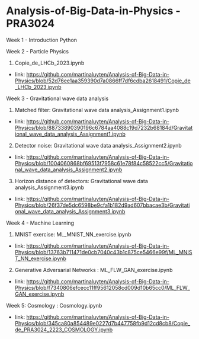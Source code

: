 # Analysis-of-Big-Data-in-Physics - PRA3024

Week 1 - Introduction Python

Week 2 - Particle Physics 

1. Copie_de_LHCb_2023.ipynb
  - link: https://github.com/martinaluyten/Analysis-of-Big-Data-in-Physics/blob/52d76ee1aa359390d7a0866ff7df6cdba2618491/Copie_de_LHCb_2023.ipynb

Week 3 - Gravitational wave data analysis

1. Matched filter: Gravitational wave data analysis_Assignment1.ipynb
  - link: https://github.com/martinaluyten/Analysis-of-Big-Data-in-Physics/blob/88733890390196c6784aa4088c19d7232b68184d/Gravitational_wave_data_analysis_Assignment1.ipynb

2. Detector noise: Gravitational wave data analysis_Assignment2.ipynb
  - link: https://github.com/martinaluyten/Analysis-of-Big-Data-in-Physics/blob/1004060868bf69513f7958c61e78f84c58522cc5/Gravitational_wave_data_analysis_Assignment2.ipynb

3. Horizon distance of detectors: Gravitational wave data analysis_Assignment3.ipynb
  - link: https://github.com/martinaluyten/Analysis-of-Big-Data-in-Physics/blob/26f37de5dc6598be9cfa1b182d9ad607bbacae3b/Gravitational_wave_data_analysis_Assignment3.ipynb

Week 4 - Machine Learning

1. MNIST exercise: ML_MNIST_NN_exercise.ipynb
  - link: https://github.com/martinaluyten/Analysis-of-Big-Data-in-Physics/blob/13763b711471de0cb7040c43b1c875ce5466e99f/ML_MNIST_NN_exercise.ipynb

2. Generative Adversarial Networks : ML_FLW_GAN_exercise.ipynb
  - link: https://github.com/martinaluyten/Analysis-of-Big-Data-in-Physics/blob/f7340806efcecc11ff95612058cd009d10b65cc0/ML_FLW_GAN_exercise.ipynb

Week 5: Cosmology : Cosmology.ipynb
- link: https://github.com/martinaluyten/Analysis-of-Big-Data-in-Physics/blob/345ca80a854489e0227d7b447758fb9d12cd8cb8/Copie_de_PRA3024_2223_COSMOLOGY.ipynb
